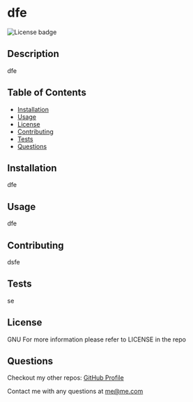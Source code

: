 # dfe
  ![License badge](https://img.shields.io/badge/License-GPLv3-blue.svg)
  ## Description 
  dfe

  ## Table of Contents 
* [Installation](#installation)
* [Usage](#usage)
* [License](#license)
* [Contributing](#contributing)
* [Tests](#tests)
* [Questions](#questions)


## Installation
dfe

## Usage
dfe



## Contributing 
dsfe

## Tests
se

## License
  GNU
  For more information please refer to LICENSE in the repo

## Questions
Checkout my other repos: [GitHub Profile](https://github.com/sheaschwenn)

Contact me with any questions at [me@me.com](mailto:me@me.com)
